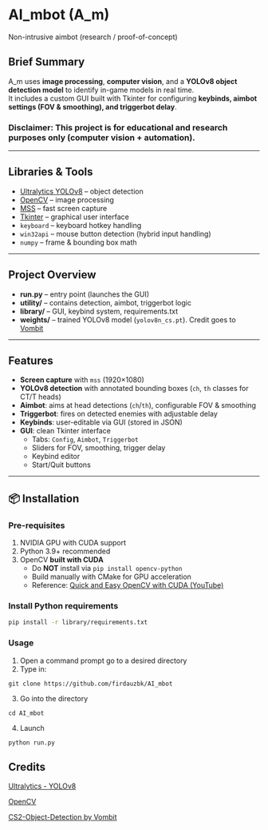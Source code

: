 # AI_mbot (A_m)
Non-intrusive aimbot (research / proof-of-concept)

## Brief Summary
A_m uses **image processing**, **computer vision**, and a **YOLOv8 object detection model** to identify in-game models in real time.  
It includes a custom GUI built with Tkinter for configuring **keybinds, aimbot settings (FOV & smoothing), and triggerbot delay**.

### Disclaimer: This project is for **educational and research purposes only** (computer vision + automation).  

---

## Libraries & Tools
- [Ultralytics YOLOv8](https://docs.ultralytics.com/usage/python/) – object detection  
- [OpenCV](https://opencv.org/) – image processing  
- [MSS](https://python-mss.readthedocs.io/) – fast screen capture  
- [Tkinter](https://docs.python.org/3/library/tkinter.html) – graphical user interface  
- `keyboard` – keyboard hotkey handling  
- `win32api` – mouse button detection (hybrid input handling)  
- `numpy` – frame & bounding box math  

---

## Project Overview
- **run.py** – entry point (launches the GUI)  
- **utility/** – contains detection, aimbot, triggerbot logic  
- **library/** – GUI, keybind system, requirements.txt  
- **weights/** – trained YOLOv8 model (`yolov8n_cs.pt`). Credit goes to [Vombit](https://huggingface.co/Vombit/yolov8n_cs2)

---

## Features
- **Screen capture** with `mss` (1920×1080)  
- **YOLOv8 detection** with annotated bounding boxes (`ch`, `th` classes for CT/T heads)  
- **Aimbot**: aims at head detections (`ch`/`th`), configurable FOV & smoothing  
- **Triggerbot**: fires on detected enemies with adjustable delay  
- **Keybinds**: user-editable via GUI (stored in JSON)  
- **GUI**: clean Tkinter interface  
  - Tabs: `Config`, `Aimbot`, `Triggerbot`  
  - Sliders for FOV, smoothing, trigger delay  
  - Keybind editor  
  - Start/Quit buttons  

---

## 📦 Installation
### Pre-requisites
1. NVIDIA GPU with CUDA support  
2. Python 3.9+ recommended  
3. OpenCV **built with CUDA**  
   - Do **NOT** install via `pip install opencv-python`  
   - Build manually with CMake for GPU acceleration  
   - Reference: [Quick and Easy OpenCV with CUDA (YouTube)](https://www.youtube.com/watch?v=d8Jx6zO1yw0&t=475s)

### Install Python requirements
```bash
pip install -r library/requirements.txt
```

### Usage
1. Open a command prompt go to a desired directory
2. Type in:
```
git clone https://github.com/firdauzbk/AI_mbot
```
3. Go into the directory
```
cd AI_mbot
```
4. Launch
```
python run.py
```

## Credits
[Ultralytics - YOLOv8](https://docs.ultralytics.com/usage/python/)

[OpenCV](https://opencv.org/)

[CS2-Object-Detection by Vombit](https://huggingface.co/Vombit/yolov8n_cs2)